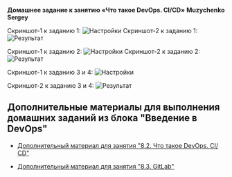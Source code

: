 **Домашнее задание к занятию «Что такое DevOps. СI/СD»**
**Muzychenko Sergey**

Скриншот-1 к заданию 1:
![Настройки](https://github.com/SergeyMuzychenko/sdvps-materials/blob/main/Nastroiki.png)
Скриншот-2 к заданию 1:
![Результат](https://github.com/SergeyMuzychenko/sdvps-materials/blob/main/Rezultat.png)

Скриншот-1 к заданию 2:
![Настройки](https://github.com/SergeyMuzychenko/sdvps-materials/blob/main/nastroiki_pipline.png)
Скриншот-2 к заданию 2:
![Результат](https://github.com/SergeyMuzychenko/sdvps-materials/blob/main/rezultat_pipline.png)


Скриншот-1 к заданию 3 и 4:
![Настройки](https://github.com/SergeyMuzychenko/sdvps-materials/blob/main/itog_3+4_zadanie.png)

Скриншот-2 к заданию 3 и 4:
![Результат](https://github.com/SergeyMuzychenko/sdvps-materials/blob/main/nastroiki_3i4.png)

## Дополнительные материалы для выполнения домашних заданий из блока "Введение в DevOps"


- [Дополнительный материал для занятия "8.2. Что такое DevOps. СI/СD"](CICD/8.2-hw.md)

- [Дополнительный материал для занятия "8.3. GitLab"](https://github.com/netology-code/sdvps-materials/tree/main/gitlab)
